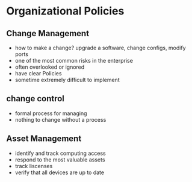 # Organizational Policies

## Change Management

- how to make a change? upgrade a software, change configs, modify ports
- one of the most common risks in the enterprise
- often overlooked or ignored
- have clear Policies
- sometime extremely difficult to implement

## change control

- formal process for managing
- nothing to change without a process

## Asset Management

- identify and track computing access
- respond to the most valuable assets
- track liscenses
- verify that all devices are up to date
